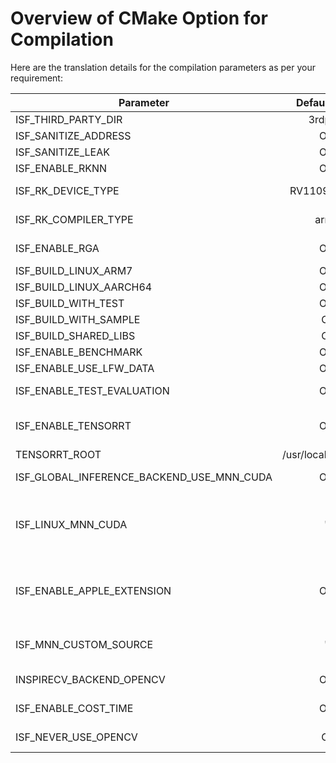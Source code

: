 # Overview of CMake Option for Compilation

Here are the translation details for the compilation parameters as per your requirement:

| **Parameter**                         | **Default Value** | **Description**                                                                                                                                            |
|---------------------------------------| :---: |------------------------------------------------------------------------------------------------------------------------------------------------------------|
| ISF_THIRD_PARTY_DIR                   | 3rdparty | Path for required third-party libraries                                                                                                                    |
| ISF_SANITIZE_ADDRESS                      | OFF | Enable AddressSanitizer for memory error detection                                                                                                         |
| ISF_SANITIZE_LEAK                         | OFF | Enable LeakSanitizer to detect memory leaks                                                                                                                |
| ISF_ENABLE_RKNN                           | OFF | Enable RKNN for Rockchip embedded devices                                                                                                                  |
| ISF_RK_DEVICE_TYPE                        | RV1109RV1126 | Target device model for Rockchip(Supports RV1109RV1126, RV1106, RV356X) |
| ISF_RK_COMPILER_TYPE | armhf | The **armhf**, **armhf-uclibc** and aarch64 compilers are supported. Select one based on the actual situation |
| ISF_ENABLE_RGA | OFF | Enable **RGA** image acceleration on Rockchip devices (currently only supported on devices using **RKNPU2**) |
| ISF_BUILD_LINUX_ARM7                      | OFF | Compile for ARM7 architecture                                                                                                                              |
| ISF_BUILD_LINUX_AARCH64                   | OFF | Compile for AARCH64 architecture                                                                                                                           |
| ISF_BUILD_WITH_TEST                       | OFF | Compile test case programs                                                                                                                                 |
| ISF_BUILD_WITH_SAMPLE                     | ON | Compile sample programs                                                                                                                                    |
| ISF_BUILD_SHARED_LIBS                     | ON | Compile shared libraries                                                                                                                                   |
| ISF_ENABLE_BENCHMARK                      | OFF | Enable Benchmark tests for test cases                                                                                                                      |
| ISF_ENABLE_USE_LFW_DATA                   | OFF | Enable using LFW data for test cases                                                                                                                       |
| ISF_ENABLE_TEST_EVALUATION                | OFF | Enable evaluation functionality for test cases, must be used together with ISF_ENABLE_USE_LFW_DATA                                                         |
| ISF_ENABLE_TENSORRT | OFF | Enable the backend of inference using TensorRT, Linux must be on **NVIDIA devices**, and **CUDA**, **TensorRT-10** must be installed |
| TENSORRT_ROOT | /usr/local/TensorRT | **TensorRT-10** installation path |
| ISF_GLOBAL_INFERENCE_BACKEND_USE_MNN_CUDA | OFF | Enable global MNN_CUDA inference mode, requires device support for CUDA                                                                                    |
| ISF_LINUX_MNN_CUDA                        | "" | Specific MNN library path, requires pre-compiled MNN library supporting MNN_CUDA, only effective when ISF_GLOBAL_INFERENCE_BACKEND_USE_MNN_CUDA is enabled |
| ISF_ENABLE_APPLE_EXTENSION | OFF | If you are using an **Apple device (MacOS/iOS)**, you can enable it to allow some parts of the SDK's models to switch to certain backend neural network acceleration inference on Apple devices, such as Metal and ANE |
| ISF_MNN_CUSTOM_SOURCE | "" | Using this option to replace different versions of MNN, the input must be the root directory of the MNN source code |
| INSPIRECV_BACKEND_OPENCV | OFF | The image processing backend relies on OpenCV and is **not recommended** |
| ISF_ENABLE_COST_TIME | OFF | This parameter can be used to print the time of some important compute nodes in the Debug state |
| ISF_NEVER_USE_OPENCV | ON | When you need to use OpenCV as the image processing engine, you need to turn this option off |



